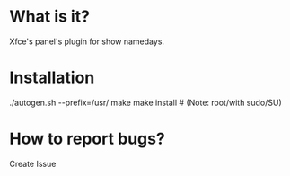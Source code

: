 What is it?
===========

Xfce's panel's plugin for show namedays.

Installation
============
./autogen.sh --prefix=/usr/
make
make install # (Note: root/with sudo/SU)

How to report bugs?
===================
Create Issue

